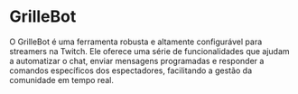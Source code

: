 # GrilleBot
O GrilleBot é uma ferramenta robusta e altamente configurável para streamers na Twitch. Ele oferece uma série de funcionalidades que ajudam a automatizar o chat, enviar mensagens programadas e responder a comandos específicos dos espectadores, facilitando a gestão da comunidade em tempo real.
